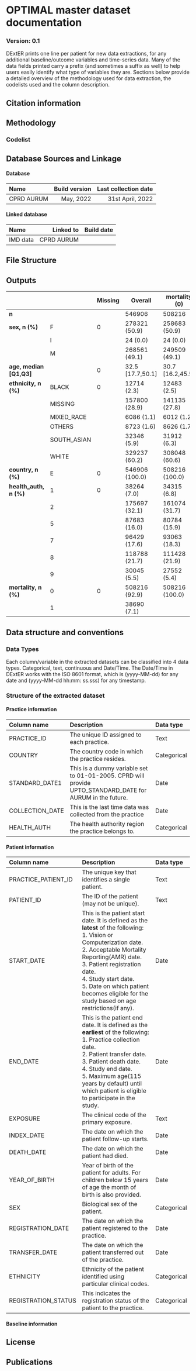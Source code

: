 # OPTIMAL master dataset documentation
### Version: 0.1


DExtER prints one line per patient for new data extractions, for any additional baseline/outcome variables and time-series data. Many of the data fields printed carry a prefix (and sometimes a suffix as well) to help users easily identify what type of variables they are. Sections below provide a detailed overview of the methodology used for data extraction, the codelists used and the column description.

## Citation information

## Methodology

### Codelist

## Database Sources and Linkage
#### Database
| Name      | Build version | Last collection date |
|:----------|--------------:|---------------------:|
|CPRD AURUM | May, 2022     | 31st April, 2022     |

#### Linked database
| Name    | Linked to  | Build date  |
|:--------|-----------:|------------:|
|IMD data | CPRD AURUM |             |


## File Structure

## Outputs
|                     |             | Missing   | Overall          | mortality (0)    | mortality (1)    |
|---------------------|-------------|-----------|------------------|------------------|------------------|
| **n**                   |             |           | 546906           | 508216           | 38690            |
| **sex, n (%)**          | F           | 0         | 278321 (50.9)    | 258683 (50.9)    | 19638 (50.8)     |
|                     | I           |           | 24 (0.0)         | 24 (0.0)         |                  |
|                     | M           |           | 268561 (49.1)    | 249509 (49.1)    | 19052 (49.2)     |
| **age, median [Q1,Q3]** |             | 0         | 32.5 [17.7,50.1] | 30.7 [16.2,45.5] | 73.5 [62.5,81.5] |
| **ethnicity, n (%)**    | BLACK       | 0         | 12714 (2.3)      | 12483 (2.5)      | 231 (0.6)        |
|                     | MISSING     |           | 157800 (28.9)    | 141135 (27.8)    | 16665 (43.1)     |
|                     | MIXED_RACE  |           | 6086 (1.1)       | 6012 (1.2)       | 74 (0.2)         |
|                     | OTHERS      |           | 8723 (1.6)       | 8626 (1.7)       | 97 (0.3)         |
|                     | SOUTH_ASIAN |           | 32346 (5.9)      | 31912 (6.3)      | 434 (1.1)        |
|                     | WHITE       |           | 329237 (60.2)    | 308048 (60.6)    | 21189 (54.8)     |
| **country, n (%)**      | E           | 0         | 546906 (100.0)   | 508216 (100.0)   | 38690 (100.0)    |
| **health_auth, n (%)**  | 1           | 0         | 38264 (7.0)      | 34315 (6.8)      | 3949 (10.2)      |
|                     | 2           |           | 175697 (32.1)    | 161074 (31.7)    | 14623 (37.8)     |
|                     | 5           |           | 87683 (16.0)     | 80784 (15.9)     | 6899 (17.8)      |
|                     | 7           |           | 96429 (17.6)     | 93063 (18.3)     | 3366 (8.7)       |
|                     | 8           |           | 118788 (21.7)    | 111428 (21.9)    | 7360 (19.0)      |
|                     | 9           |           | 30045 (5.5)      | 27552 (5.4)      | 2493 (6.4)       |
| **mortality, n (%)**    | 0           | 0         | 508216 (92.9)    | 508216 (100.0)   |                  |
|                     | 1           |           | 38690 (7.1)      |                  | 38690 (100.0)    |

## Data structure and conventions
### Data Types
Each column/variable in the extracted datasets can be classified into 4 data types. Categorical, text, continuous and Date/Time. The Date/Time in DExtER works with the ISO 8601 format, which is (yyyy-MM-dd) for any date and (yyyy-MM-dd hh:mm: ss.sss) for any timestamp.

### Structure of the extracted dataset

#### Practice information 

| Column name    | Description                                                                                               | Data type  |
|:---------------|:----------------------------------------------------------------------------------------------------------|:-----------|
|PRACTICE_ID     | The unique ID assigned to each practice.                                                                  | Text       |
|COUNTRY         | The country code in which the practice resides.                                                           | Categorical|
|STANDARD_DATE1  | This is a dummy variable set to 01-01-2005. CPRD will provide UPTO_STANDARD_DATE for AURUM in the future. | Date       |
|COLLECTION_DATE | This is the last time data was collected from the practice                                                | Date       |
|HEALTH_AUTH     | The health authority region the practice belongs to.                                                      | Categorical|

#### Patient information


| Column name        | Description                                                                                               | Data type  |
|:-------------------|:----------------------------------------------------------------------------------------------------------|:-----------|
|PRACTICE_PATIENT_ID | The unique key that identifies a single patient.                                                          | Text       |
|PATIENT_ID          | The ID of the patient (may not be unique).                                                                | Text       |
|START_DATE          | This is the patient start date. It is defined as the **latest** of the following: <br/> 1. Vision or Computerization date. <br/> 2. Acceptable Mortality Reporting(AMR) date. <br/> 3. Patient registration date. <br/> 4. Study start date. <br/> 5. Date on which patient becomes eligible for the study based on age restrictions(if any).                                                                                     | Date       |
|END_DATE            | This is the patient end date. It is defined as the **earliest** of the following: <br/> 1. Practice collection date. <br/> 2. Patient transfer date. <br/> 3. Patient death date. <br/> 4. Study end date. <br/> 5. Maximum age(115 years by default) until which patient is eligible to participate in the study.                                                                                                        | Date       |
|EXPOSURE            | The clinical code of the primary exposure.                                                                | Text       |
|INDEX_DATE          | The date on which the patient follow-up starts.                                                           | Date       |
|DEATH_DATE          | The date on which the patient had died.                                                                   | Date       |
|YEAR_OF_BIRTH       | Year of birth of the patient for adults. For children below 15 years of age the month of birth is also provided.                                                                                                                                                        | Date       |
|SEX                 | Biological sex of the patient.                                                                            | Categorical|
|REGISTRATION_DATE   | The date on which the patient registered to the practice.                                                 | Date       |
|TRANSFER_DATE       | The date on which the patient transferred out of the practice.                                            | Date       |
|ETHNICITY           | Ethnicity of the patient identified using particular clinical codes.                                      | Categorical|
|REGISTRATION_STATUS | This indicates the registration status of the patient to the practice.                                    | Categorical|

#### Baseline information

## License

## Publications
